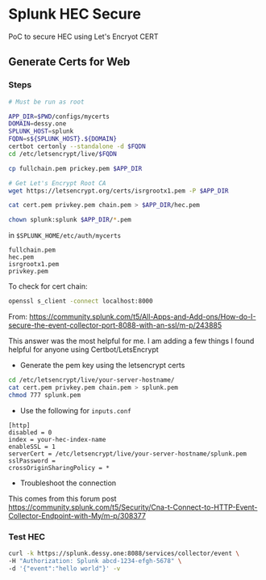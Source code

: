 # Splunk HEC Secure

PoC to secure HEC using Let's Encryot CERT

## Generate Certs for Web

### Steps

```bash
# Must be run as root

APP_DIR=$PWD/configs/mycerts
DOMAIN=dessy.one
SPLUNK_HOST=splunk
FQDN=s${SPLUNK_HOST}.${DOMAIN}
certbot certonly --standalone -d $FQDN
cd /etc/letsencrypt/live/$FQDN

cp fullchain.pem prickey.pem $APP_DIR

# Get Let's Encrypt Root CA
wget https://letsencrypt.org/certs/isrgrootx1.pem -P $APP_DIR

cat cert.pem privkey.pem chain.pem > $APP_DIR/hec.pem

chown splunk:splunk $APP_DIR/*.pem

```

in `$SPLUNK_HOME/etc/auth/mycerts`

```
fullchain.pem
hec.pem
isrgrootx1.pem
privkey.pem

```

To check for cert chain:

```bash
openssl s_client -connect localhost:8000
```

From: <https://community.splunk.com/t5/All-Apps-and-Add-ons/How-do-I-secure-the-event-collector-port-8088-with-an-ssl/m-p/243885>

This answer was the most helpful for me.
I am adding a few things I found helpful for anyone using Certbot/LetsEncrypt

- Generate the pem key using the letsencrypt certs

```bash
cd /etc/letsencrypt/live/your-server-hostname/
cat cert.pem privkey.pem chain.pem > splunk.pem
chmod 777 splunk.pem
```

- Use the following for `inputs.conf`

```ìni
[http]
disabled = 0
index = your-hec-index-name
enableSSL = 1
serverCert = /etc/letsencrypt/live/your-server-hostname/splunk.pem
sslPassword =
crossOriginSharingPolicy = *
```

- Troubleshoot the connection

This comes from this forum post <https://community.splunk.com/t5/Security/Cna-t-Connect-to-HTTP-Event-Collector-Endpoint-with-My/m-p/308377>

### Test HEC

```bash
curl -k https://splunk.dessy.one:8088/services/collector/event \
-H "Authorization: Splunk abcd-1234-efgh-5678" \
-d '{"event":"hello world"}' -v
```
